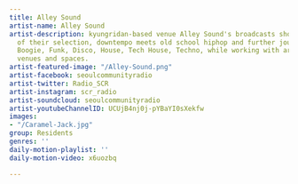 ```yaml
---
title: Alley Sound
artist-name: Alley Sound
artist-description: kyungridan-based venue Alley Sound's broadcasts showcase the diversity
  of their selection, downtempo meets old school hiphop and further journeys into
  Boogie, Funk, Disco, House, Tech House, Techno, while working with artists in various
  venues and spaces.
artist-featured-image: "/Alley-Sound.png"
artist-facebook: seoulcommunityradio
artist-twitter: Radio_SCR
artist-instagram: scr_radio
artist-soundcloud: seoulcommunityradio
artist-youtubeChannelID: UCUjB4nj0j-pYBaYI0sXekfw
images:
- "/Caramel-Jack.jpg"
group: Residents
genres: ''
daily-motion-playlist: ''
daily-motion-video: x6uozbq

---
```

